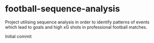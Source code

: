 # football-sequence-analysis
Project utilising sequence analysis in order to identify patterns of events which lead to goals and high xG shots in professional football matches.

Initial commit